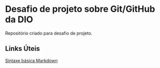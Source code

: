 # Desafio de projeto sobre Git/GitHub da DIO
Repositório criado para desafio de projeto. 

## Links Úteis
[Sintaxe básica Markdown](https://www.markdownguide.org/getting-started/)

